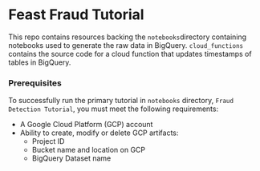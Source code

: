 # Feast Fraud Tutorial

This repo contains resources backing the `notebooks`directory containing notebooks used to generate the raw data in BigQuery.
`cloud_functions` contains the source code for a cloud function that updates timestamps of tables in BigQuery.

### Prerequisites

To successfully run the primary tutorial in `notebooks` directory, `Fraud Detection Tutorial`, you 
must meet the following requirements:
 * A Google Cloud Platform (GCP) account
 * Ability to create, modify or delete GCP artifacts:
   * Project ID
   * Bucket name and location on GCP
   * BigQuery Dataset name



